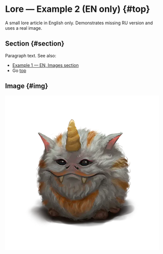 # Lore — Example 2 (EN only) {#top}

A small lore article in English only. Demonstrates missing RU version and uses a real image.

## Section {#section}

Paragraph text. See also:
- [Example 1 — EN, Images section](../example_1/example_1_en.md#images)
- Go [top](#top)

## Image {#img}

![Creatures](images/creatures.2x.png)
